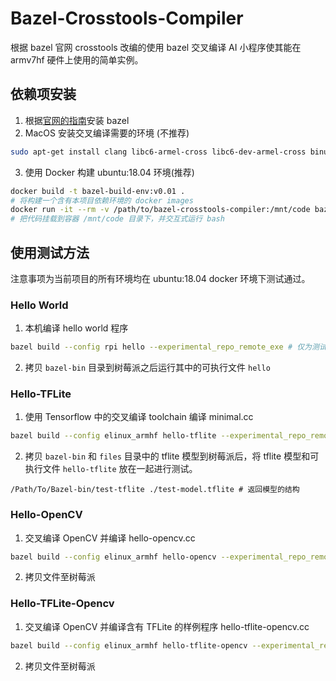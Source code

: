 # Bazel-Crosstools-Compiler
根据 bazel 官网 crosstools 改编的使用 bazel 交叉编译 AI 小程序使其能在 armv7hf 硬件上使用的简单实例。

## 依赖项安装
1. 根据[官网的指南](https://docs.bazel.build/versions/master/install-ubuntu.html)安装 bazel
2. MacOS 安装交叉编译需要的环境 (不推荐)
  ```bash
  sudo apt-get install clang libc6-armel-cross libc6-dev-armel-cross binutils-arm-linux-gnueabihf libncurses5-dev build-essential bison flex libssl-dev bc
  ```
3. 使用 Docker 构建 ubuntu:18.04 环境(推荐)
  ```bash
  docker build -t bazel-build-env:v0.01 .
  # 将构建一个含有本项目依赖环境的 docker images
  docker run -it --rm -v /path/to/bazel-crosstools-compiler:/mnt/code bazel-build-env:v0.01 bash
  # 把代码挂载到容器 /mnt/code 目录下，并交互式运行 bash
  ```

## 使用测试方法
注意事项为当前项目的所有环境均在 ubuntu:18.04 docker 环境下测试通过。

### Hello World
1. 本机编译 hello world 程序
  ```bash
  bazel build --config rpi hello --experimental_repo_remote_exe # 仅为测试案例，建议使用 elinux_armhf 来配置
  ```

2. 拷贝 `bazel-bin` 目录到树莓派之后运行其中的可执行文件 `hello`

### Hello-TFLite
1. 使用 Tensorflow 中的交叉编译 toolchain 编译 minimal.cc
  ```bash
  bazel build --config elinux_armhf hello-tflite --experimental_repo_remote_exe 
  ```
2. 拷贝 `bazel-bin` 和 `files` 目录中的 tflite 模型到树莓派后，将 tflite
   模型和可执行文件 `hello-tflite` 放在一起进行测试。
  ```
  /Path/To/Bazel-bin/test-tflite ./test-model.tflite # 返回模型的结构
  ```

### Hello-OpenCV
1. 交叉编译 OpenCV 并编译 hello-opencv.cc
  ```bash
  bazel build --config elinux_armhf hello-opencv --experimental_repo_remote_exe
  ```

2. 拷贝文件至树莓派

### Hello-TFLite-Opencv
1. 交叉编译 OpenCV 并编译含有 TFLite 的样例程序 hello-tflite-opencv.cc
  ```bash
  bazel build --config elinux_armhf hello-tflite-opencv --experimental_repo_remote_exe
  ```

2. 拷贝文件至树莓派
